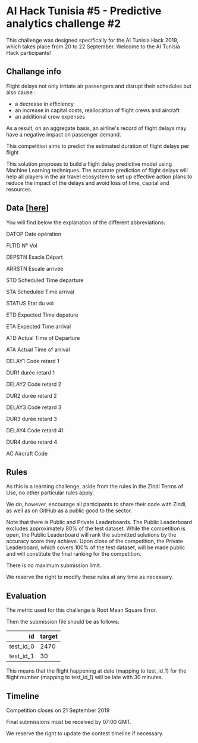 # AI Hack Tunisia #5 - Predictive analytics challenge #2
This challenge was designed specifically for the AI Tunisia Hack 2019, which takes place from 20 to 22 September. Welcome to the AI Tunisia Hack participants!

## Challange info
Flight delays not only irritate air passengers and disrupt their schedules but also cause :
* a decrease in efficiency
* an increase in capital costs, reallocation of flight crews and aircraft
* an additional crew expenses

As a result, on an aggregate basis, an airline's record of flight delays may have a negative impact on passenger demand.

This competition aims to predict the estimated duration of flight delays per flight

This solution proposes to build a flight delay predictive model using Machine Learning techniques. The accurate prediction of flight delays will help all players in the air travel ecosystem to set up effective action plans to reduce the impact of the delays and avoid loss of time, capital and resources.

## Data [[here](datasets)]
You will find below the explanation of the different abbreviations:

DATOP Date opération

FLTID N° Vol

DEPSTN Esacle Départ

ARRSTN Escale arrivée

STD Scheduled Time departure

STA Scheduled Time arrival

STATUS Etat du vol

ETD Expected Time depature

ETA Expected Time arrival

ATD Actual Time of Departure

ATA Actual Time of arrival

DELAY1 Code retard 1

DUR1 durée retard 1

DELAY2 Code retard 2

DUR2 durée retard 2

DELAY3 Code retard 3

DUR3 durée retard 3

DELAY4 Code retard 41

DUR4 durée retard 4

AC Aircraft Code

## Rules
As this is a learning challenge, aside from the rules in the Zindi Terms of Use, no other particular rules apply.

We do, however, encourage all participants to share their code with Zindi, as well as on GitHub as a public good to the sector.

Note that there is Public and Private Leaderboards. The Public Leaderboard excludes approximately 80% of the test dataset. While the competition is open, the Public Leaderboard will rank the submitted solutions by the accuracy score they achieve. Upon close of the competition, the Private Leaderboard, which covers 100% of the test dataset, will be made public and will constitute the final ranking for the competition.

There is no maximum submission limit.

We reserve the right to modify these rules at any time as necessary.

## Evaluation
The metric used for this challenge is Root Mean Square Error.

Then the submission file should be as follows:

| id        |  target |
|-----------:|:---------|
| test_id_0 |  2470 |
| test_id_1 |  30 |

This means that the flight happening at date (mapping to test_id_1) for the flight number (mapping to test_id_1) will be late with 30 minutes.

## Timeline
Competition closes on 21 September 2019

Final submissions must be received by 07:00 GMT.

We reserve the right to update the contest timeline if necessary.
